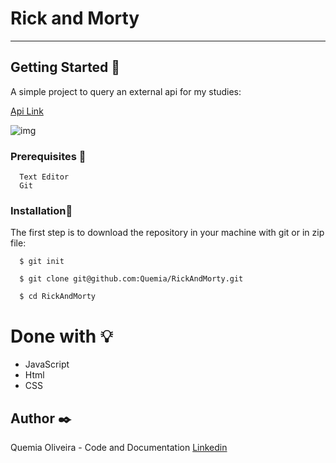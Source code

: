 # Rick and Morty

--------------------------


## Getting Started :rocket:

A simple project to query an external api for my studies: 

[Api Link](https://rickandmortyapi.com)

![img](https://user-images.githubusercontent.com/55935949/150215058-66a00b53-e112-488f-9812-4683121322ae.png)

### Prerequisites :page_with_curl:

  ```
    Text Editor
    Git
  ```

### Installation:wrench:

The first step is to download the repository in your machine with git or in zip file:

  ```shell
    $ git init

    $ git clone git@github.com:Quemia/RickAndMorty.git

    $ cd RickAndMorty
```


# Done with :bulb:

  + JavaScript
  + Html 
  + CSS
      
  

## Author :black_nib:

Quemia Oliveira - Code and Documentation [Linkedin](https://www.linkedin.com/in/quemia-caroline-alves-de-oliveira-635042209/)

  
  
